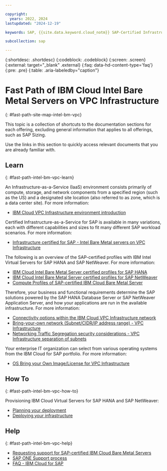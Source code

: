 ```yaml
---

copyright:
  years: 2022, 2024
lastupdated: "2024-12-19"

keywords: SAP, {{site.data.keyword.cloud_notm}} SAP-Certified Infrastructure, {{site.data.keyword.ibm_cloud_sap}}, SAP Workloads

subcollection: sap

---
```


{:shortdesc: .shortdesc}
{:codeblock: .codeblock}
{:screen: .screen}
{:external: target="_blank" .external}
{:faq: data-hd-content-type='faq'}
{:pre: .pre}
{:table: .aria-labeledby="caption"}

# Fast Path of IBM Cloud Intel Bare Metal Servers on VPC Infrastructure
{: #fast-path-site-map-intel-bm-vpc}

This topic is a collection of shortcuts to the documentation sections for each offering, excluding general information that applies to all offerings, such as SAP Sizing.

Use the links in this section to quickly access relevant documents that you are already familiar with.

## Learn
{: #fast-path-intel-bm-vpc-learn}

An Infrastructure-as-a-Service (IaaS) environment consists primarily of compute, storage, and network components from a specified region (such as the US) and a designated site location (also referred to as zone, which is a data center site). For more information:
- [IBM Cloud VPC Infrastructure environment introduction](/docs/sap?topic=sap-vpc-env-introduction)

Certified Infrastructure-as-a-Service for SAP is available in many variations, each with different capabilities and sizes to fit many different SAP workload scenarios. For more information:
- [Infrastructure certified for SAP - Intel Bare Metal servers on VPC Infrastructure](/docs/sap?topic=sap-iaas-offerings#iaas-intel-bm-vpc)

The following is an overview of the SAP-certified profiles with IBM Intel Virtual Servers for SAP HANA and SAP NetWeaver. For more information:
- [IBM Cloud Intel Bare Metal Server certified profiles for SAP HANA](/docs/sap?topic=sap-hana-iaas-offerings-profiles-intel-bm-vpc)
- [IBM Cloud Intel Bare Metal Server certified profiles for SAP NetWeaver](/docs/sap?topic=sap-nw-iaas-offerings-profiles-intel-bm-vpc)
- [Compute Profiles of SAP-certified IBM Cloud Bare Metal Server](/docs/sap?topic=sap-compute-os-design-considerations#compute-baremetal)

Therefore, your business and functional requirements determine the SAP solutions powered by the SAP HANA Database Server or SAP NetWeaver Application Server, and how your applications are run in the available infrastructure. For more information:
- [Connectivity options within the IBM Cloud VPC Infrastructure network](/docs/sap?topic=sap-determine-access#determine-access-connectivity-options-vpc)
- [Bring-your-own network (Subnet/CIDR/IP address range) - VPC Infrastructure](/docs/sap?topic=sap-networking-design-considerations#network-connectivity-byo-vpc)
- [Networking Traffic Segregation security considerations - VPC Infrastructure separation of subnets](/docs/sap?topic=sap-networking-design-considerations#network-security-vpc-separate-subnets)


Your enterprise IT organization can select from various operating systems from the IBM Cloud for SAP portfolio. For more information:
- [OS Bring your Own Image/License for VPC Infrastructure](/docs/sap?topic=sap-compute-os-design-considerations#os-byos)




## How To
{: #fast-path-intel-bm-vpc-how-to}

Provisioning IBM Cloud Virtual Servers for SAP HANA and SAP NetWeaver:
- [Planning your deployment](/docs/sap?topic=sap-bm-vpc-planning-items)
- [Deploying your infrastructure](/docs/sap?topic=sap-bm-vpc-set-up-infrastructure)


## Help
{: #fast-path-intel-bm-vpc-help}

- [Requesting support for SAP-certified IBM Cloud Bare Metal Servers](/docs/sap?topic=sap-help-support#ibm-cloud-support-case)
- [SAP ONE Support process](/docs/sap?topic=sap-help-support#sap-one-support)
- [FAQ - IBM Cloud for SAP](/docs/sap?topic=sap-faq-ibm-cloud-for-sap)
